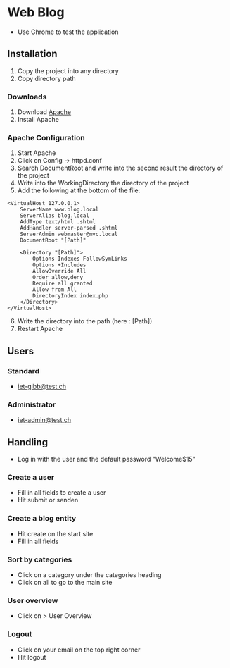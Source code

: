# Web Blog
* Use Chrome to test the application

## Installation
1. Copy the project into any directory
2. Copy directory path

### Downloads
1. Download [Apache](https://www.apachefriends.org/xampp-files/5.6.15/xampp-win32-5.6.15-1-VC11-installer.exe)
2. Install Apache

### Apache Configuration
1. Start Apache
2. Click on Config -> httpd.conf
3. Search DocumentRoot and write into the second result the directory of the project
4. Write into the WorkingDirectory the directory of the project
5. Add the following at the bottom of the file:

```
<VirtualHost 127.0.0.1>
    ServerName www.blog.local
    ServerAlias blog.local
    AddType text/html .shtml
    AddHandler server-parsed .shtml
    ServerAdmin webmaster@mvc.local
    DocumentRoot "[Path]"

    <Directory "[Path]">
        Options Indexes FollowSymLinks
        Options +Includes
        AllowOverride All
        Order allow,deny
        Require all granted
        Allow from All
        DirectoryIndex index.php
    </Directory>
</VirtualHost>
```

6. Write the directory into the path (here : [Path])
7. Restart Apache

## Users
### Standard
* iet-gibb@test.ch

### Administrator
* iet-admin@test.ch

## Handling
* Log in with the user and the default password "Welcome$15"

### Create a user
* Fill in all fields to create a user
* Hit submit or senden

### Create a blog entity
* Hit create on the start site
* Fill in all fields

### Sort by categories
* Click on a category under the categories heading
* Click on all to go to the main site

### User overview
* Click on > User Overview

### Logout
* Click on your email on the top right corner
* Hit logout